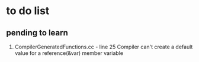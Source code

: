 # to do list

## pending to learn

1. CompilerGeneratedFunctions.cc - line 25
   Compiler can't create a default value for a reference(&var) member variable
